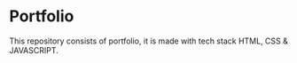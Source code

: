 # Portfolio
This repository consists of portfolio, it is made with tech stack HTML, CSS & JAVASCRIPT.
